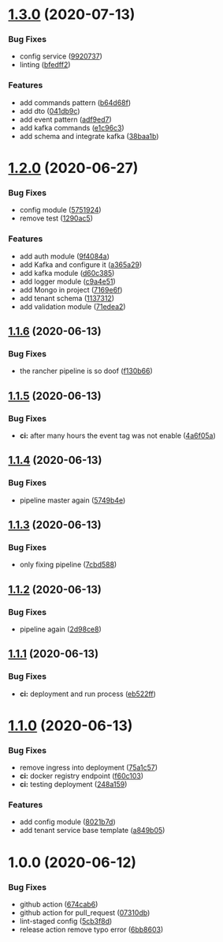 # [1.3.0](https://github.com/ngaxavi/tenant-service/compare/v1.2.0...v1.3.0) (2020-07-13)


### Bug Fixes

* config service ([9920737](https://github.com/ngaxavi/tenant-service/commit/9920737c0246b129757d99131ec4ce1b90fe6d43))
* linting ([bfedff2](https://github.com/ngaxavi/tenant-service/commit/bfedff20bbc492a8069ba0c78540014f1f07234b))


### Features

* add commands pattern ([b64d68f](https://github.com/ngaxavi/tenant-service/commit/b64d68ff6e05df554936e09e57504f3dc5f9af10))
* add dto ([041db9c](https://github.com/ngaxavi/tenant-service/commit/041db9c2cb9e2d5ae062b151343cc85cf5aad0ff))
* add event pattern ([adf9ed7](https://github.com/ngaxavi/tenant-service/commit/adf9ed77bb42d2548dc990533bb0142dcd234aa5))
* add kafka commands ([e1c96c3](https://github.com/ngaxavi/tenant-service/commit/e1c96c314867ec6157c2652e4c56548bb95e3afa))
* add schema and integrate kafka ([38baa1b](https://github.com/ngaxavi/tenant-service/commit/38baa1be1b2f58a6f2fcfaaab7829d88d30574fb))

# [1.2.0](https://github.com/ngaxavi/tenant-service/compare/v1.1.6...v1.2.0) (2020-06-27)


### Bug Fixes

* config module ([5751924](https://github.com/ngaxavi/tenant-service/commit/575192413f6bab3e8b7651d575778538dfb813b3))
* remove test ([1290ac5](https://github.com/ngaxavi/tenant-service/commit/1290ac5c656e287c068638210598abd0a5648cf8))


### Features

* add auth module ([9f4084a](https://github.com/ngaxavi/tenant-service/commit/9f4084a705c5a11ae77d57e2cc255882e3b80f63))
* add Kafka and configure it ([a365a29](https://github.com/ngaxavi/tenant-service/commit/a365a291819942847a7b6b810ec9e3be2b2ac2e0))
* add kafka module ([d60c385](https://github.com/ngaxavi/tenant-service/commit/d60c3854dbcc9813c213e8381b1e743643c5fe3f))
* add logger module ([c9a4e51](https://github.com/ngaxavi/tenant-service/commit/c9a4e51ad5b234f3372d9073a08b910e0da41d7a))
* add Mongo in project ([7169e6f](https://github.com/ngaxavi/tenant-service/commit/7169e6f3d3ad5203ce292c20db66d2e1796904fa))
* add tenant schema ([1137312](https://github.com/ngaxavi/tenant-service/commit/113731225b16c446c11afc2d426931b5dd59ecb1))
* add validation module ([71edea2](https://github.com/ngaxavi/tenant-service/commit/71edea2367ff57d4ca1e768801c1b397ede5c7a6))

## [1.1.6](https://github.com/ngaxavi/tenant-service/compare/v1.1.5...v1.1.6) (2020-06-13)


### Bug Fixes

* the rancher pipeline is so doof ([f130b66](https://github.com/ngaxavi/tenant-service/commit/f130b66b169b07f9677cb8319ecf9fa068f47c52))

## [1.1.5](https://github.com/ngaxavi/tenant-service/compare/v1.1.4...v1.1.5) (2020-06-13)


### Bug Fixes

* **ci:** after many hours the event tag was not enable ([4a6f05a](https://github.com/ngaxavi/tenant-service/commit/4a6f05af74561ce0457fca59831b049a93d53bcb))

## [1.1.4](https://github.com/ngaxavi/tenant-service/compare/v1.1.3...v1.1.4) (2020-06-13)


### Bug Fixes

* pipeline master again ([5749b4e](https://github.com/ngaxavi/tenant-service/commit/5749b4e6b47d1d126a95cd8675f2d296fb75f11f))

## [1.1.3](https://github.com/ngaxavi/tenant-service/compare/v1.1.2...v1.1.3) (2020-06-13)


### Bug Fixes

* only fixing pipeline ([7cbd588](https://github.com/ngaxavi/tenant-service/commit/7cbd588241414d7483cd6f00b5ba084351a956b6))

## [1.1.2](https://github.com/ngaxavi/tenant-service/compare/v1.1.1...v1.1.2) (2020-06-13)


### Bug Fixes

* pipeline again ([2d98ce8](https://github.com/ngaxavi/tenant-service/commit/2d98ce82566627b1a8328af2bc882e04ab36ab77))

## [1.1.1](https://github.com/ngaxavi/tenant-service/compare/v1.1.0...v1.1.1) (2020-06-13)


### Bug Fixes

* **ci:** deployment and run process ([eb522ff](https://github.com/ngaxavi/tenant-service/commit/eb522ff8169fc6303455e9e42a3936891a7a2fbf))

# [1.1.0](https://github.com/ngaxavi/tenant-service/compare/v1.0.0...v1.1.0) (2020-06-13)


### Bug Fixes

* remove ingress into deployment ([75a1c57](https://github.com/ngaxavi/tenant-service/commit/75a1c57877a29bd8aa6fd415f0266cd4a84c3162))
* **ci:** docker registry endpoint ([f60c103](https://github.com/ngaxavi/tenant-service/commit/f60c103b4ef5d96f032754944b42ac5bfccb20dc))
* **ci:** testing deployment ([248a159](https://github.com/ngaxavi/tenant-service/commit/248a15967223abe7b2fb15527e05990df7c9707c))


### Features

* add config module ([8021b7d](https://github.com/ngaxavi/tenant-service/commit/8021b7d191dfc8312c981ee883c1e8851e58d46e))
* add tenant service base template ([a849b05](https://github.com/ngaxavi/tenant-service/commit/a849b05105f79831d81076a12a193590c605fd63))

# 1.0.0 (2020-06-12)


### Bug Fixes

* github action ([674cab6](https://github.com/ngaxavi/tenant-service/commit/674cab658ec05056430f0e7c6adb586696b01711))
* github action for pull_request ([07310db](https://github.com/ngaxavi/tenant-service/commit/07310dbaf07443ece913e0b26ece76b05310cab7))
* lint-staged config ([5cb3f8d](https://github.com/ngaxavi/tenant-service/commit/5cb3f8d2387c5dc74842ee2313832cef8d83e6e2))
* release action remove typo error ([6bb8603](https://github.com/ngaxavi/tenant-service/commit/6bb8603937117f590794d16e3b407f6eb3f2aef0))
